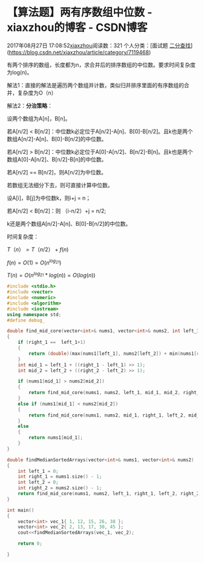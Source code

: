 # 【算法题】两有序数组中位数 - xiaxzhou的博客 - CSDN博客





2017年08月27日 17:08:52[xiaxzhou](https://me.csdn.net/xiaxzhou)阅读数：321
个人分类：[面试题																[二分查找](https://blog.csdn.net/xiaxzhou/article/category/6958605)](https://blog.csdn.net/xiaxzhou/article/category/7119468)








有两个排序的数组，长度都为n，求合并后的排序数组的中位数。要求时间复杂度为log(n)。

解法1：直接的解法是遍历两个数组并计数，类似归并排序里面的有序数组的合并，复杂度为O（n）

解法2：**分治策略**：

设两个数组为A[n]，B[n]。

> 
若A[n/2] < B[n/2]：中位数k必定位于A[n/2]-A[n]、B[0]-B[n/2]。且k也是两个数组A[n/2]-A[n]、B[0]-B[n/2]的中位数。

若A[n/2] > B[n/2]：中位数k必定位于A[0]-A[n/2]、B[n/2]-B[n]。且k也是两个数组A[0]-A[n/2]、B[n/2]-B[n]的中位数。

若A[n/2] == B[n/2]，则A[n/2]为中位数。 

  若数组无法细分下去，则可直接计算中位数。


设A[i]，B[j]为中位数k，则i+j = n；

若A[n/2] < B[n/2]：则 （i-n/2）+j = n/2; 

k还是两个数组A[n/2]-A[n]、B[0]-B[n/2]的中位数。

时间复杂度：

$T（n） = T（n/2）+f(n)$

$f(n) = O(1) = O(n^{log_21})$

$T(n) = O(n^{log_21}*log(n)) = O(log(n))$

```cpp
#include <stdio.h>
#include <vector>
#include <numeric>
#include <algorithm>
#include <iostream>
using namespace std;
#define debug_

double find_mid_core(vector<int>& nums1, vector<int>& nums2, int left_1, int right_1, int left_2, int right_2)
{
    if (right_1 ==  left_1+1)
    {
        return (double)(max(nums1[left_1], nums2[left_2]) + min(nums1[right_1], nums2[right_2]))/2.0;
    }
    int mid_1 = left_1 + ((right_1 - left_1) >> 1);
    int mid_2 = left_2 + ((right_2 - left_2) >> 1);

    if (nums1[mid_1] > nums2[mid_2])
    {
        return find_mid_core(nums1, nums2, left_1, mid_1, mid_2, right_2);
    }
    else if (nums1[mid_1] < nums2[mid_2])
    {
        return find_mid_core(nums1, nums2, mid_1, right_1, left_2, mid_2);
    }
    else
    {
        return nums1[mid_1];
    }
}

double findMedianSortedArrays(vector<int>& nums1, vector<int>& nums2)
{
    int left_1 = 0;
    int right_1 = nums1.size() - 1;
    int left_2 = 0;
    int right_2 = nums2.size() - 1;
    return find_mid_core(nums1, nums2, left_1, right_1, left_2, right_2);
}

int main()
{
    vector<int> vec_1{ 1, 12, 15, 26, 38 };
    vector<int> vec_2{ 2, 13, 17, 30, 45 };
    cout<<findMedianSortedArrays(vec_1, vec_2);

    return 0;

}
```




